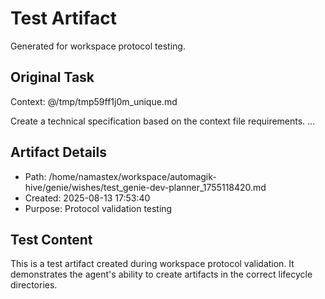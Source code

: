 # Test Artifact

Generated for workspace protocol testing.

## Original Task

Context: @/tmp/tmp59ff1j0m_unique.md

Create a technical specification based on the context file requirements.
...

## Artifact Details
- Path: /home/namastex/workspace/automagik-hive/genie/wishes/test_genie-dev-planner_1755118420.md
- Created: 2025-08-13 17:53:40
- Purpose: Protocol validation testing

## Test Content
This is a test artifact created during workspace protocol validation.
It demonstrates the agent's ability to create artifacts in the correct
lifecycle directories.
